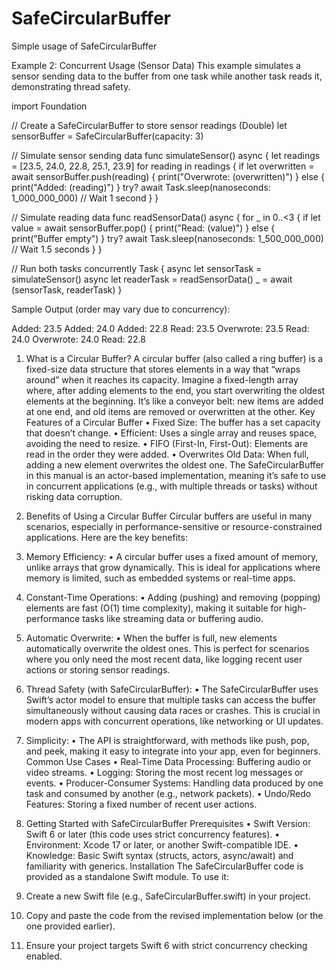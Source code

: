 # SafeCircularBuffer

Simple usage of SafeCircularBuffer 

Example 2: Concurrent Usage (Sensor Data)
This example simulates a sensor sending data to the buffer from one task while another task reads it, demonstrating thread safety.

import Foundation

// Create a SafeCircularBuffer to store sensor readings (Double)
let sensorBuffer = SafeCircularBuffer<Double>(capacity: 3)

// Simulate sensor sending data
func simulateSensor() async {
    let readings = [23.5, 24.0, 22.8, 25.1, 23.9]
    for reading in readings {
        if let overwritten = await sensorBuffer.push(reading) {
            print("Overwrote: \(overwritten)")
        } else {
            print("Added: \(reading)")
        }
        try? await Task.sleep(nanoseconds: 1_000_000_000) // Wait 1 second
    }
}

// Simulate reading data
func readSensorData() async {
    for _ in 0..<3 {
        if let value = await sensorBuffer.pop() {
            print("Read: \(value)")
        } else {
            print("Buffer empty")
        }
        try? await Task.sleep(nanoseconds: 1_500_000_000) // Wait 1.5 seconds
    }
}

// Run both tasks concurrently
Task {
    async let sensorTask = simulateSensor()
    async let readerTask = readSensorData()
    _ = await (sensorTask, readerTask)
}


Sample Output (order may vary due to concurrency):

Added: 23.5
Added: 24.0
Added: 22.8
Read: 23.5
Overwrote: 23.5
Read: 24.0
Overwrote: 24.0
Read: 22.8




1. What is a Circular Buffer?
A circular buffer (also called a ring buffer) is a fixed-size data structure that stores elements in a way that “wraps around” when it reaches its capacity. Imagine a fixed-length array where, after adding elements to the end, you start overwriting the oldest elements at the beginning. It’s like a conveyor belt: new items are added at one end, and old items are removed or overwritten at the other.
Key Features of a Circular Buffer
•  Fixed Size: The buffer has a set capacity that doesn’t change.
•  Efficient: Uses a single array and reuses space, avoiding the need to resize.
•  FIFO (First-In, First-Out): Elements are read in the order they were added.
•  Overwrites Old Data: When full, adding a new element overwrites the oldest one.
The SafeCircularBuffer in this manual is an actor-based implementation, meaning it’s safe to use in concurrent applications (e.g., with multiple threads or tasks) without risking data corruption.

2. Benefits of Using a Circular Buffer
Circular buffers are useful in many scenarios, especially in performance-sensitive or resource-constrained applications. Here are the key benefits:
1.  Memory Efficiency:
	•  A circular buffer uses a fixed amount of memory, unlike arrays that grow dynamically. This is ideal for applications where memory is limited, such as embedded systems or real-time apps.
2.  Constant-Time Operations:
	•  Adding (pushing) and removing (popping) elements are fast (O(1) time complexity), making it suitable for high-performance tasks like streaming data or buffering audio.
3.  Automatic Overwrite:
	•  When the buffer is full, new elements automatically overwrite the oldest ones. This is perfect for scenarios where you only need the most recent data, like logging recent user actions or storing sensor readings.
4.  Thread Safety (with SafeCircularBuffer):
	•  The SafeCircularBuffer uses Swift’s actor model to ensure that multiple tasks can access the buffer simultaneously without causing data races or crashes. This is crucial in modern apps with concurrent operations, like networking or UI updates.
5.  Simplicity:
	•  The API is straightforward, with methods like push, pop, and peek, making it easy to integrate into your app, even for beginners.
Common Use Cases
•  Real-Time Data Processing: Buffering audio or video streams.
•  Logging: Storing the most recent log messages or events.
•  Producer-Consumer Systems: Handling data produced by one task and consumed by another (e.g., network packets).
•  Undo/Redo Features: Storing a fixed number of recent user actions.

3. Getting Started with SafeCircularBuffer
Prerequisites
•  Swift Version: Swift 6 or later (this code uses strict concurrency features).
•  Environment: Xcode 17 or later, or another Swift-compatible IDE.
•  Knowledge: Basic Swift syntax (structs, actors, async/await) and familiarity with generics.
Installation
The SafeCircularBuffer code is provided as a standalone Swift module. To use it:
1.  Create a new Swift file (e.g., SafeCircularBuffer.swift) in your project.
2.  Copy and paste the code from the revised implementation below (or the one provided earlier).
3.  Ensure your project targets Swift 6 with strict concurrency checking enabled.


